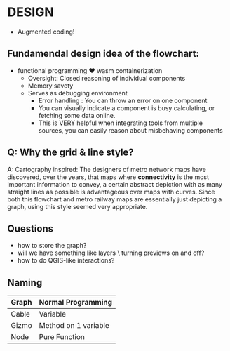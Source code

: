 # DESIGN 

- Augmented coding!

## Fundamendal design idea of the flowchart: 
- functional programming ❤️ wasm containerization 
  - Oversight: Closed reasoning of individual components 
  - Memory savety
  - Serves as debugging environment
    - Error handling : You can throw an error on one component 
    - You can visually indicate a component is busy calculating, or fetching some data online.
    - This is VERY helpful when integrating tools from multiple sources, you can easily reason about misbehaving components
  


## Q: Why the grid & line style?
A: Cartography inspired: The designers of metro network maps have discovered, over the years, that maps where **connectivity** is the most important information to convey, a certain abstract depiction with as many straight lines as possible is advantageous over maps with curves. Since both this flowchart and metro railway maps are essentially just depicting a graph, using this style seemed very appropriate. 


## Questions 
- how to store the graph?
- will we have something like layers \ turning previews on and off?
- how to do QGIS-like interactions? 

## Naming 

| Graph | Normal Programming   |
|-------|----------------------|        
| Cable | Variable             | 
| Gizmo | Method on 1 variable | 
| Node  | Pure Function        | 

